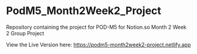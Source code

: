 # PodM5_Month2Week2_Project
Repository containing the project for POD-M5 for Notion.so Month 2 Week 2 Group Project

View the Live Version here: https://podm5-month2week2-project.netlify.app
